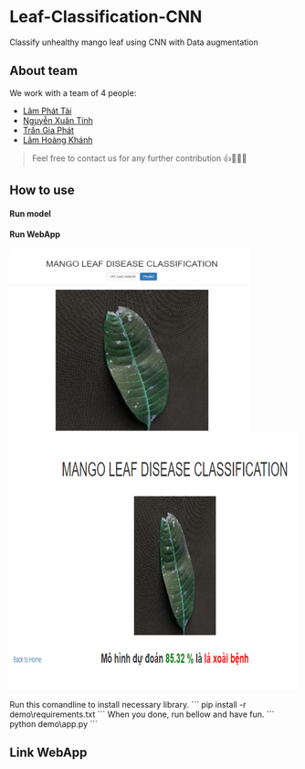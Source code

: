 # Leaf-Classification-CNN
Classify unhealthy mango leaf using CNN with Data augmentation
## About team
We work with a team of 4 people:
* [Lâm Phát Tài](https://github.com/lamphattai2105)
* [Nguyễn Xuân Tính](https://github.com/xngtinh)
* [Trần Gia Phát](https://github.com/phattrann)
* [Lâm Hoàng Khánh](https://github.com/lhk1234)
> Feel free to contact us for any further contribution 👍🤘🤗😜
## How to use

#### Run model

#### Run WebApp
<p>
<img align="left" width="420" height="320" src="https://github.com/phattrann/Leaf-Classification-CNN/blob/master/demo/static/img/index.png"> 
<img  width="520" height="450" src="https://github.com/phattrann/Leaf-Classification-CNN/blob/master/demo/static/img/predict.png">
</p>
Run this comandline to install necessary library.
```
pip install -r demo\requirements.txt
```
When you done, run bellow and have fun.
```
python demo\app.py
```

## Link WebApp

